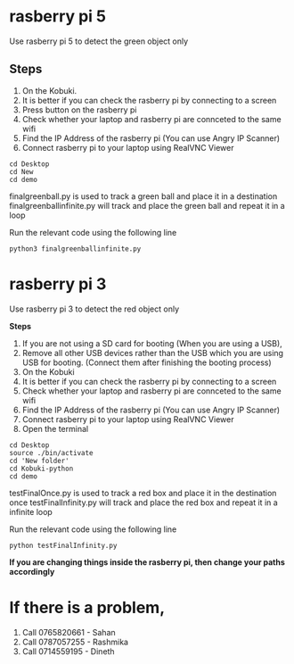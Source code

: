 # rasberry pi 5
Use rasberry pi 5 to detect the green object only

## Steps
1. On the Kobuki.
2. It is better if you can check the rasberry pi by connecting to a screen
3. Press button on the rasberry pi
4. Check whether your laptop and rasberry pi are connceted to the same wifi
5. Find the IP Address of the rasberry pi (You can use Angry IP Scanner)
6. Connect rasberry pi to your laptop using RealVNC Viewer
```
cd Desktop
cd New
cd demo
```
finalgreenball.py is used to track a green ball and place it in a destination
finalgreenballinfinite.py will track and place the green ball and repeat it in a loop

Run the relevant code using the following line
```
python3 finalgreenballinfinite.py
```

# rasberry pi 3
Use rasberry pi 3 to detect the red object only

**Steps**
1. If you are not using a SD card for booting (When you are using a USB),
2. Remove all other USB devices rather than the USB which you are using USB for booting. (Connect them after finishing the booting process)
3. On the Kobuki
4. It is better if you can check the rasberry pi by connecting to a screen
5. Check whether your laptop and rasberry pi are connceted to the same wifi
4. Find the IP Address of the rasberry pi (You can use Angry IP Scanner)
5. Connect rasberry pi to your laptop using RealVNC Viewer
6. Open the terminal
```
cd Desktop
source ./bin/activate
cd 'New folder'
cd Kobuki-python
cd demo
```
testFinalOnce.py is used to track a red box and place it in the destination once
testFinalInfinity.py will track and place the red box and repeat it in a infinite loop

Run the relevant code using the following line
```
python testFinalInfinity.py
```

**If you are changing things inside the rasberry pi, then change your paths accordingly**

# If there is a problem,
1. Call 0765820661 - Sahan
2. Call 0787057255 - Rashmika
3. Call 0714559195 - Dineth


